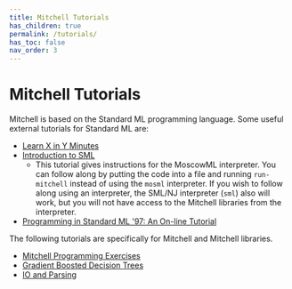 ```yaml
---
title: Mitchell Tutorials
has_children: true
permalink: /tutorials/
has_toc: false
nav_order: 3
---
```

# Mitchell Tutorials

Mitchell is based on the Standard ML programming language.
Some useful external tutorials for Standard ML are:

- [Learn X in Y Minutes](https://learnxinyminutes.com/docs/standard-ml/)
- [Introduction to SML](https://cs.lmu.edu/~ray/notes/introml/)
  - This tutorial gives instructions for the MoscowML interpreter. You can
    follow along by putting the code into a file and running `run-mitchell`
    instead of using the `mosml` interpreter. If you wish to follow along using
    an interpreter, the SML/NJ interpreter (`sml`) also will work, but you will
    not have access to the Mitchell libraries from the interpreter.
- [Programming in Standard ML '97: An On-line Tutorial](http://homepages.inf.ed.ac.uk/stg/NOTES/node2.html)

The following tutorials are specifically for Mitchell and Mitchell libraries.

- [Mitchell Programming Exercises](./vignettes.md)
- [Gradient Boosted Decision Trees](./tutorial-gbdt.md)
- [IO and Parsing](./tutorial-io-parsing.md)
